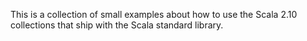 This is a collection of small examples about how to use the Scala 2.10 collections that ship with the
Scala standard library.

